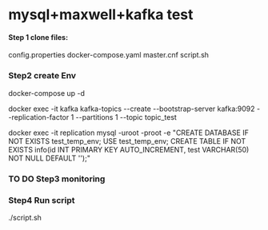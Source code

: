 # mysql+maxwell+kafka test

#### Step 1 clone files:

config.properties
docker-compose.yaml
master.cnf
script.sh

### Step2 create Env

docker-compose up -d  

docker exec -it kafka kafka-topics --create --bootstrap-server kafka:9092 --replication-factor 1 --partitions 1 --topic topic_test

docker exec -it replication mysql -uroot -proot -e "CREATE DATABASE IF NOT EXISTS test_temp_env; USE test_temp_env; CREATE TABLE IF NOT EXISTS info(id INT PRIMARY KEY AUTO_INCREMENT, test VARCHAR(50) NOT NULL DEFAULT '');"

### TO DO Step3 monitoring

###  Step4 Run script

./sсript.sh 
